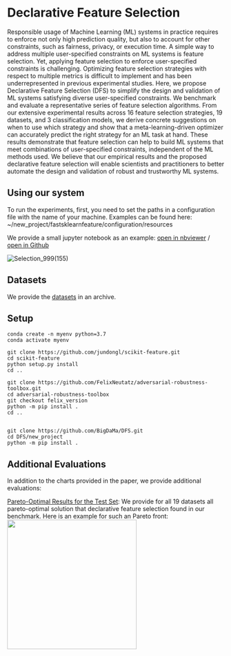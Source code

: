 # Declarative Feature Selection
Responsible usage of Machine Learning (ML) systems in practice requires to enforce not only high prediction quality, but also to account for other constraints, such as fairness, privacy, or execution time. A simple way to address multiple user-specified constraints on ML systems is feature selection. Yet, applying feature selection to enforce user-specified constraints is challenging. Optimizing feature selection strategies with respect to multiple metrics is difficult to implement and has been underrepresented in previous experimental studies. Here, we propose Declarative Feature Selection (DFS) to simplify the design and validation of ML systems satisfying diverse user-specified constraints. We benchmark and evaluate a representative series of feature selection algorithms. From our extensive experimental results across 16 feature selection strategies, 19 datasets, and 3 classification models, we derive concrete suggestions on when to use which strategy and show that a meta-learning-driven optimizer can accurately predict the right strategy for an ML task at hand. These results demonstrate that feature selection can help to build ML systems that meet combinations of user-specified constraints, independent of the ML methods used. We believe that our empirical results and the proposed declarative feature selection will enable scientists and practitioners to better automate the design and validation of robust and trustworthy ML systems.

## Using our system
To run the experiments, first, you need to set the paths in a configuration file with the name of your machine. Examples can be found here: ~/new_project/fastsklearnfeature/configuration/resources

We provide a small jupyter notebook as an example: [open in nbviewer](https://nbviewer.jupyter.org/github/BigDaMa/DFS/blob/master/new_project/fastsklearnfeature/interactiveAutoML/new_bench/multiobjective/metalearning/openml_data/notebook/Tutorial-Adult.ipynb) / [open in Github](../master/new_project/fastsklearnfeature/interactiveAutoML/new_bench/multiobjective/metalearning/openml_data/notebook/Tutorial-Adult.ipynb)

![Selection_999(155)](https://user-images.githubusercontent.com/5217389/82896838-e965fb00-9f56-11ea-817d-b7f8fd5f1216.png)


## Datasets
We provide the [datasets](https://drive.google.com/file/d/1Pg_n8lUGxkBmyiKIuc3LPPQm-wpWBq5u/view?usp=sharing) in an archive.

## Setup 
```
conda create -n myenv python=3.7
conda activate myenv

git clone https://github.com/jundongl/scikit-feature.git
cd scikit-feature
python setup.py install
cd ..

git clone https://github.com/FelixNeutatz/adversarial-robustness-toolbox.git
cd adversarial-robustness-toolbox
git checkout felix_version
python -m pip install .
cd ..


git clone https://github.com/BigDaMa/DFS.git
cd DFS/new_project
python -m pip install .
```

## Additional Evaluations
In addition to the charts provided in the paper, we provide additional evaluations:

[Pareto-Optimal Results for the Test Set](../master/additional_charts/radar_charts_test_scores): We provide for all 19 datasets all pareto-optimal solution that declarative feature selection found in our benchmark.
Here is an example for such an Pareto front:
<img src="https://user-images.githubusercontent.com/5217389/82898629-f0423d00-9f59-11ea-9205-bb45367ac487.png" align="left" width="300" >





